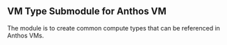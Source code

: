 ## VM Type Submodule for Anthos VM
The module is to create common compute types that can be referenced in Anthos VMs.

<!-- BEGINNING OF PRE-COMMIT-TERRAFORM DOCS HOOK →
## Inputs

| Name | Description | Type | Default | Required |
|------|-------------|------|---------|:--------:|
| dedicated\_cpu | If the VM should be allocated dedicated host CPU cores and each VM CPU core is pinned to each allocated host CPU core. | `bool` | `false` | no |
| gpu | model : "The GPU model the VM want to reserve."<br>    quantity : "The number of GPU card for the specific GPU model the VM want to reserve." | <pre>object({<br>    model    = string<br>    quantity = number<br>  })</pre> | `null` | no |
| hugepage\_size | Use the huge page instead for the VM memory config. Valid huge pages are 2Mi or 1Gi. | `string` | `""` | no |
| is\_guaranteed | If the resources of the VM are in the guaranteed tier | `bool` | `false` | no |
| isolated\_emulator\_thread | If one more dedicated host CPU core should be allocated to the VM for the QEMU emulator thread. | `bool` | `false` | no |
| memory | Memory capacity in k8s quantity format(https://kubernetes.io/docs/reference/kubernetes-api/common-definitions/quantity/). | `string` | n/a | yes |
| name | Name of the VM type | `string` | n/a | yes |
| numa\_guest\_mapping\_passthrough | It creates an efficient guest topology based on container NUMA topology | `bool` | `false` | no |
| vcpus | Number of VCPUs | `number` | n/a | yes |

## Outputs

| Name | Description |
|------|-------------|
| vm\_type\_name | Name of the VM type. |

<!-- END OF PRE-COMMIT-TERRAFORM DOCS HOOK →